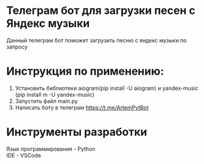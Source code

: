 <h1>Телеграм бот для загрузки песен с Яндекс музыки</h1>
Данный телеграм бот поможет загрузить песню с яндекс музыки по запросу

<h1>Инструкция по применению:</h1>

1. Установить библиотеки aiogram(pip install -U aiogram) и yandex-music (pip install m -U yandex-music) <br>
2. Запустить файл main.py<br>
3. Написать боту в телеграм https://t.me/ArtemPytBot<br>

<h1>Инструменты разработки</h1>
Язык программирования - Python<br>
IDE - VSCode <br>
